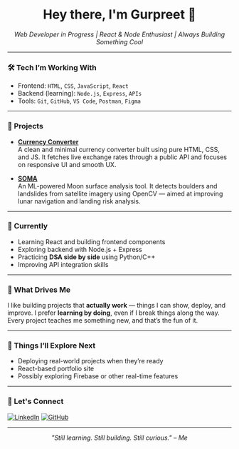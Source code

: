 <h1 align="center">Hey there, I'm Gurpreet 👋</h1>

<p align="center">
  <i>Web Developer in Progress | React & Node Enthusiast | Always Building Something Cool</i>
</p>

---

### 🛠️ Tech I’m Working With

- Frontend: `HTML`, `CSS`, `JavaScript`, `React`
- Backend (learning): `Node.js`, `Express`, `APIs`
- Tools: `Git`, `GitHub`, `VS Code`, `Postman`, `Figma`

---

### 🚀 Projects

- [**Currency Converter**](https://github.com/Grt-404/Currency-converter)  
  A clean and minimal currency converter built using pure HTML, CSS, and JS. It fetches live exchange rates through a public API and focuses on responsive UI and smooth UX.

- [**SOMA**](https://github.com/Grt-404/Soma)  
  An ML-powered Moon surface analysis tool. It detects boulders and landslides from satellite imagery using OpenCV — aimed at improving lunar navigation and landing risk analysis.

---

### 🌱 Currently

- Learning React and building frontend components  
- Exploring backend with Node.js + Express  
- Practicing **DSA side by side** using Python/C++  
- Improving API integration skills

---

### 📌 What Drives Me

I like building projects that **actually work** — things I can show, deploy, and improve. I prefer **learning by doing**, even if I break things along the way.  
Every project teaches me something new, and that’s the fun of it.

---

### 🧩 Things I’ll Explore Next

- Deploying real-world projects when they’re ready  
- React-based portfolio site  
- Possibly exploring Firebase or other real-time features

---

### 🤝 Let's Connect

[![LinkedIn](https://img.shields.io/badge/LinkedIn-blue?style=flat-square&logo=linkedin)](https://www.linkedin.com/in/gurpreet-arora-938328343/)
[![GitHub](https://img.shields.io/badge/GitHub-black?style=flat-square&logo=github)](https://github.com/Grt-404)

---

<p align="center">
  <i>"Still learning. Still building. Still curious." – Me</i>
</p>

